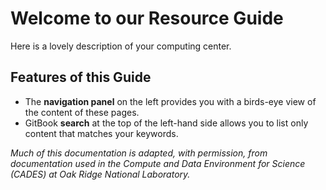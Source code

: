 # Welcome to our Resource Guide

Here is a lovely description of your computing center.

## Features of this Guide

* The **navigation panel** on the left provides you with a birds-eye view of the content of these pages.
* GitBook **search** at the top of the left-hand side allows you to list only content that matches your keywords.



_Much of this documentation is adapted, with permission, from documentation used in the Compute and Data Environment for Science (CADES) at Oak Ridge National Laboratory._
